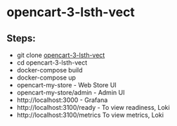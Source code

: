 # opencart-3-lsth-vect
## Steps:
* git clone [opencart-3-lsth-vect](https://github.com/vbr8l/opencart-3-lsth-vect.git)
* cd opencart-3-lsth-vect
* docker-compose build
* docker-compose up
* opencart-my-store - Web Store UI
* opencart-my-store/admin - Admin UI
* http://localhost:3000 - Grafana
* http://localhost:3100/ready - To view readiness, Loki
* http://localhost:3100/metrics To view metrics, Loki

